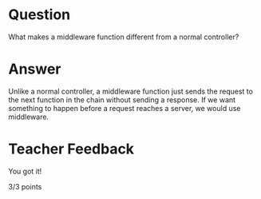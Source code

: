 # Question

What makes a middleware function different from a normal controller?

# Answer

Unlike a normal controller, a middleware function just sends the request to the next function in the chain without sending a response. If we want something to happen before a request reaches a server, we would use middleware.

# Teacher Feedback

You got it!

3/3 points

